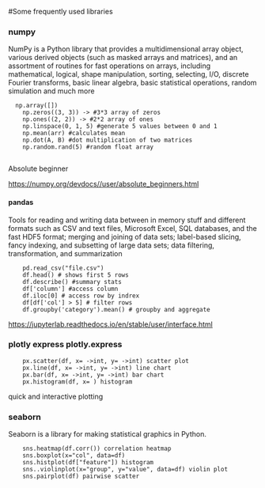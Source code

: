 #Some frequently used libraries

### numpy

NumPy is a Python library that provides a multidimensional array object, various derived objects (such as masked arrays and matrices), and an assortment of routines for fast operations on arrays, including mathematical, logical, shape manipulation, sorting, selecting, I/O, discrete Fourier transforms, basic linear algebra, basic statistical operations, random simulation and much more

````
  np.array([])
	np.zeros((3, 3)) -> #3*3 array of zeros
	np.ones((2, 2)) -> #2*2 array of ones
	np.linspace(0, 1, 5) #generate 5 values between 0 and 1
	np.mean(arr) #calculates mean
	np.dot(A, B) #dot multiplication of two matrices
	np.random.rand(5) #random float array
	
````
Absolute beginner

https://numpy.org/devdocs//user/absolute_beginners.html

#### pandas
Tools for reading and writing data between in memory stuff and different formats such as CSV and text files, Microsoft Excel, SQL databases, and the fast HDF5 format;
merging and joining of data sets;
label-based slicing, fancy indexing, and subsetting of large data sets;
data filtering, transformation, and summarization

````
	pd.read_csv("file.csv")
	df.head() # shows first 5 rows
	df.describe() #summary stats
	df['column'] #access column
	df.iloc[0] # access row by indrex
	df[df['col'] > 5] # filter rows
	df.groupby('category').mean() # groupby and aggregate
````

https://jupyterlab.readthedocs.io/en/stable/user/interface.html

### plotly express plotly.express
````
	px.scatter(df, x= ->int, y= ->int) scatter plot
	px.line(df, x= ->int, y= ->int) line chart
	px.bar(df, x= ->int, y= ->int) bar chart
	px.histogram(df, x= ) histogram
````
  quick and interactive plotting


### seaborn
Seaborn is a library for making statistical graphics in Python. 
````
	sns.heatmap(df.corr()) correlation heatmap
	sns.boxplot(x="col", data=df)
	sns.histplot(df["feature"]) histogram
	sns..violinplot(x="group", y="value", data=df) violin plot
	sns.pairplot(df) pairwise scatter 
	
````







